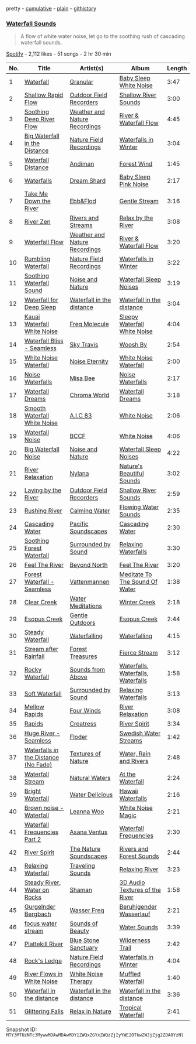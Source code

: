 pretty - [cumulative](/playlists/cumulative/37i9dQZF1DWZGggG8QsBEe.md) - [plain](/playlists/plain/37i9dQZF1DWZGggG8QsBEe) - [githistory](https://github.githistory.xyz/mackorone/spotify-playlist-archive/blob/main/playlists/plain/37i9dQZF1DWZGggG8QsBEe)

### [Waterfall Sounds](https://open.spotify.com/playlist/37i9dQZF1DWZGggG8QsBEe)

> A flow of white water noise, let go to the soothing rush of cascading waterfall sounds.

[Spotify](https://open.spotify.com/user/spotify) - 2,112 likes - 51 songs - 2 hr 30 min

| No. | Title | Artist(s) | Album | Length |
|---|---|---|---|---|
| 1 | [Waterfall](https://open.spotify.com/track/20Ni1eLWzkaqx8d55X8Par) | [Granular](https://open.spotify.com/artist/1jfnMuDBl5OaAoU0VwLD8m) | [Baby Sleep White Noise](https://open.spotify.com/album/4vPYOEzg31z0Nc6stLRLgL) | 3:47 |
| 2 | [Shallow Rapid Flow](https://open.spotify.com/track/14EgXws2q9leMgGCukpRXS) | [Outdoor Field Recorders](https://open.spotify.com/artist/71ep4LtjRagWcfM1rZ6lUr) | [Shallow River Sounds](https://open.spotify.com/album/34ZUViIS2YqDboeWQqTP00) | 3:00 |
| 3 | [Soothing Deep River Flow](https://open.spotify.com/track/2oCTjuFVc4z5JAryMIRhQ5) | [Weather and Nature Recordings](https://open.spotify.com/artist/7zkEyvgDJYnVeTTsFaReKe) | [River & Waterfall Flow](https://open.spotify.com/album/170V5jgd4OGqMCCIPulFiR) | 4:45 |
| 4 | [Big Waterfall in the Distance](https://open.spotify.com/track/0wXVdEuwkrWmxivqGxFdGa) | [Nature Field Recordings](https://open.spotify.com/artist/3DTgZfug2RpZinxGiFR5FD) | [Waterfalls in Winter](https://open.spotify.com/album/4tOaz7j4Juvd82I4qa29Rz) | 3:04 |
| 5 | [Waterfall Distance](https://open.spotify.com/track/0vGRbGDwqrUmsdIJHT0B6p) | [Andiman](https://open.spotify.com/artist/1eDXoT9A8y5E9xIDrHV4yH) | [Forest Wind](https://open.spotify.com/album/4EdQNo089Yl9VvL9Bcln7j) | 1:45 |
| 6 | [Waterfalls](https://open.spotify.com/track/0H4v2NFbdUvxysprwSgxHk) | [Dream Shard](https://open.spotify.com/artist/3EUg5IOxGnBPtjK0uzMxcJ) | [Baby Sleep Pink Noise](https://open.spotify.com/album/2Wv2eQ2Zs6bQm8DOC1Cxng) | 2:17 |
| 7 | [Take Me Down the River](https://open.spotify.com/track/0dUdMzVlqyCZzrLr2eCkyB) | [Ebb&Flod](https://open.spotify.com/artist/1IsJosONX2G4ekmLMfjTO4) | [Gentle Stream](https://open.spotify.com/album/2FzwA8tmqu4QccprXAb8PH) | 3:16 |
| 8 | [River Zen](https://open.spotify.com/track/0JMkTafMJcSuInbp9KUHwT) | [Rivers and Streams](https://open.spotify.com/artist/6NYAxBsKdDH00qCDvcFdA7) | [Relax by the River](https://open.spotify.com/album/6qxd6X2zDSHsaPPWcmewFC) | 3:08 |
| 9 | [Waterfall Flow](https://open.spotify.com/track/3vutaIPu6s4ylCPr5rwvAB) | [Weather and Nature Recordings](https://open.spotify.com/artist/7zkEyvgDJYnVeTTsFaReKe) | [River & Waterfall Flow](https://open.spotify.com/album/170V5jgd4OGqMCCIPulFiR) | 3:20 |
| 10 | [Rumbling Waterfall](https://open.spotify.com/track/2ZJNFbQikkhOn0Yod0dD0M) | [Nature Field Recordings](https://open.spotify.com/artist/3DTgZfug2RpZinxGiFR5FD) | [Waterfalls in Winter](https://open.spotify.com/album/4tOaz7j4Juvd82I4qa29Rz) | 3:22 |
| 11 | [Soothing Waterfall Sound](https://open.spotify.com/track/6pgcEyzxF17mxQ6PYflb29) | [Noise and Nature](https://open.spotify.com/artist/2hcGTRaH2FXoKel4UTGWJ0) | [Waterfall Sleep Noises](https://open.spotify.com/album/6cyRxitvNynnQFZqkZLNuE) | 3:19 |
| 12 | [Waterfall for Deep Sleep](https://open.spotify.com/track/0F56cp7Le8p7iPydxUeTlJ) | [Waterfall in the distance](https://open.spotify.com/artist/4lcG2wz9oZuu1VdEcBG6Nj) | [Waterfall in the distance](https://open.spotify.com/album/2on28DnTVwyWX5gfG3G4dy) | 3:04 |
| 13 | [Kauai Waterfall White Noise](https://open.spotify.com/track/0HoHr2DNEeCPfEzJ9ojlzE) | [Freq Molecule](https://open.spotify.com/artist/0p03OqcToOGwKxzUkJQJkO) | [Sleepy Waterfall White Noise](https://open.spotify.com/album/39W88WfbNmYpOqpeFNW1WO) | 4:04 |
| 14 | [Waterfall Bliss \- Seamless](https://open.spotify.com/track/103vKb26KjfvHr3uwd1gAx) | [Sky Travis](https://open.spotify.com/artist/5IkHDfUNRiqyATjgbDHuGy) | [Woosh By](https://open.spotify.com/album/4IRTkvbY6uwkxjEhFVaWpj) | 2:54 |
| 15 | [White Noise Waterfall](https://open.spotify.com/track/3oHAizOmW93Q8eIZ3W0xg7) | [Noise Eternity](https://open.spotify.com/artist/0BMo2rAO5oSO9aSnjumKOD) | [White Noise Waterfall](https://open.spotify.com/album/2GDuZr3FnB4iuAx1SFdLB3) | 2:00 |
| 16 | [Noise Waterfalls](https://open.spotify.com/track/0XymKofC03Psmdmjj8PnY3) | [Misa Bee](https://open.spotify.com/artist/5JSgVFubDnbqYDUWPzl4tj) | [Noise Waterfalls](https://open.spotify.com/album/7By7Jo2T4WuFDwzW7MRc02) | 2:17 |
| 17 | [Waterfall Dreams](https://open.spotify.com/track/6ZZmLyTu2EfwQhY0220SKv) | [Chroma World](https://open.spotify.com/artist/3TIBtUQE47OmudD95MhKS2) | [Waterfall Dreams](https://open.spotify.com/album/2lTjQqSorysseG5GuBv4cB) | 3:18 |
| 18 | [Smooth Waterfall White Noise](https://open.spotify.com/track/01INr4xIRYANKkfoDe6Beo) | [A.I.C 83](https://open.spotify.com/artist/0t1KwfnMwlE47iKx9g1c2V) | [White Noise](https://open.spotify.com/album/2EfzJjGa4VM6LVNgqWKZFS) | 2:06 |
| 19 | [Waterfall Noise](https://open.spotify.com/track/3OUrN6pqs0odLhgROLiGKR) | [BCCF](https://open.spotify.com/artist/3nom2q4wk6XDl2RN6xTs5f) | [White Noise](https://open.spotify.com/album/4mFFAzJgZ9886aTrcJC62R) | 4:06 |
| 20 | [Big Waterfall Noise](https://open.spotify.com/track/0pO9qE6D7shEievEUJtCld) | [Noise and Nature](https://open.spotify.com/artist/2hcGTRaH2FXoKel4UTGWJ0) | [Waterfall Sleep Noises](https://open.spotify.com/album/6cyRxitvNynnQFZqkZLNuE) | 4:22 |
| 21 | [River Relaxation](https://open.spotify.com/track/1P17KkU4Kc9vPcVg7MObrh) | [Nylana](https://open.spotify.com/artist/0xlINdzWCaaz7cIzrUDhfW) | [Nature's Beautiful Sounds](https://open.spotify.com/album/1i7Wx47S8juKmqYC8vO7xi) | 3:02 |
| 22 | [Laying by the River](https://open.spotify.com/track/68YKMwrRM0oHatS3oRH8Lq) | [Outdoor Field Recorders](https://open.spotify.com/artist/71ep4LtjRagWcfM1rZ6lUr) | [Shallow River Sounds](https://open.spotify.com/album/34ZUViIS2YqDboeWQqTP00) | 2:59 |
| 23 | [Rushing River](https://open.spotify.com/track/4V7dNNQvwoGgC5DB6dTTro) | [Calming Water](https://open.spotify.com/artist/0BEeBDjTHbZ0SS6NVRNcUn) | [Flowing Water Sounds](https://open.spotify.com/album/1UQ0LjwnbWi1jxwpT6U1nn) | 2:35 |
| 24 | [Cascading Water](https://open.spotify.com/track/3xzldmkvd3FcrdWV6Zz3sA) | [Pacific Soundscapes](https://open.spotify.com/artist/7lfs7TkGNBX0j3VO4pK70s) | [Cascading Water](https://open.spotify.com/album/18pUis5CO7ljukwfgO9BI4) | 2:30 |
| 25 | [Soothing Forest Waterfall](https://open.spotify.com/track/4lWrHfVrp7PmP5bJ4CaiKo) | [Surrounded by Sound](https://open.spotify.com/artist/0F7xvD7p2K3aCiXBZEZ90i) | [Relaxing Waterfalls](https://open.spotify.com/album/4yUvywqKl4dCSiCDf8RiOI) | 3:30 |
| 26 | [Feel The River](https://open.spotify.com/track/6MLGJkWExg0JHkG5Sq3B50) | [Beyond North](https://open.spotify.com/artist/6onIiLSkWuZJipFErBA0dk) | [Feel The River](https://open.spotify.com/album/54zVwrIbAn0hn99p2cOegi) | 3:20 |
| 27 | [Forest Waterfall \- Seamless](https://open.spotify.com/track/0NOpFrkdXNs8vI13WeS7F4) | [Vattenmannen](https://open.spotify.com/artist/0ZZMkuvAapZ9KEvxQ5XeYJ) | [Meditate To The Sound Of Water](https://open.spotify.com/album/1cAnbiwCT1ogtEhPI1cLtm) | 1:38 |
| 28 | [Clear Creek](https://open.spotify.com/track/0LWU1WCVMmEP4Tgt94xI9q) | [Water Meditations](https://open.spotify.com/artist/1DPlfmeS7GBX9w1GvOqR6D) | [Winter Creek](https://open.spotify.com/album/74Rv58s1O45Ct35N3BUpks) | 2:18 |
| 29 | [Esopus Creek](https://open.spotify.com/track/6TDm4Y1ly5F4IfMuhLWSi7) | [Gentle Outdoors](https://open.spotify.com/artist/5FDSxvW83nezwSZgrEdOLv) | [Esopus Creek](https://open.spotify.com/album/55tkNp2Xvl5qosqsTi50iy) | 2:44 |
| 30 | [Steady Waterfall](https://open.spotify.com/track/1w4LsiXcSP9JyEeHPNS9Fk) | [Waterfalling](https://open.spotify.com/artist/3e0rJbfOEVSWe77JRZWGXd) | [Waterfalling](https://open.spotify.com/album/7qA6Aqaktt9X2qw9wbohuI) | 4:15 |
| 31 | [Stream after Rainfall](https://open.spotify.com/track/6oFpFzqMPOyVGN42WvYeBx) | [Forest Treasures](https://open.spotify.com/artist/4JYeGAbcGu32UoJYNf4Awd) | [Fierce Stream](https://open.spotify.com/album/2WottxBO0alEOyKvzpBGSi) | 3:12 |
| 32 | [Rocky Waterfall](https://open.spotify.com/track/2uIO6in0n9d4ijRgQ0JjZH) | [Sounds from Above](https://open.spotify.com/artist/17HGEQUIyMzUgtjvBh8rWc) | [Waterfalls, Waterfalls, Waterfalls](https://open.spotify.com/album/3lMBVWskjpk1Qm2fBhVz00) | 1:58 |
| 33 | [Soft Waterfall](https://open.spotify.com/track/06H8N0D5WW10txUrCnwGZc) | [Surrounded by Sound](https://open.spotify.com/artist/0F7xvD7p2K3aCiXBZEZ90i) | [Relaxing Waterfalls](https://open.spotify.com/album/4yUvywqKl4dCSiCDf8RiOI) | 3:13 |
| 34 | [Mellow Rapids](https://open.spotify.com/track/2KnTHZruPqFsvYlcKMcXUg) | [Four Winds](https://open.spotify.com/artist/3MNXmvXsz12M9aeI4w6qqE) | [River Relaxation](https://open.spotify.com/album/3aoBFnSGb7lXY9qFK7vWmj) | 3:08 |
| 35 | [Rapids](https://open.spotify.com/track/3gopInHfz9y4iTE6F9qp99) | [Creatress](https://open.spotify.com/artist/6wwfROG3fnqz3jyGV3ngPQ) | [River Spirit](https://open.spotify.com/album/6zw5YaZq3tuXwSvTcj79QT) | 3:34 |
| 36 | [Huge River \- Seamless](https://open.spotify.com/track/11NG99zOBCi53U8DsVTSyG) | [Floder](https://open.spotify.com/artist/57MZUPxjVvsMBiz5JzL3ii) | [Swedish Water Streams](https://open.spotify.com/album/0R1de3qcFqytuzgoRePMAF) | 1:42 |
| 37 | [Waterfalls in the Distance \(No Fade\)](https://open.spotify.com/track/2Tfzr7lXi8B9zTcekESN7g) | [Textures of Nature](https://open.spotify.com/artist/1cHBh4M6X8d6UYnkh6geMs) | [Water, Rain and Rivers](https://open.spotify.com/album/4eAsgCIds4uzsQuSCzLkDh) | 2:48 |
| 38 | [Waterfall Stream](https://open.spotify.com/track/6C8eyK8mC1cmqaTx99v36x) | [Natural Waters](https://open.spotify.com/artist/0nIJ15ViXXRyCe6mRqPOaD) | [At the Waterfall](https://open.spotify.com/album/30bgRxzTaRDFcNnm8wdpaP) | 2:24 |
| 39 | [Bright Waterfall](https://open.spotify.com/track/0uPc7gpCCNSRRoVab7lTeB) | [Water Delicious](https://open.spotify.com/artist/4zkUo3pQnquqLXUzZqrxEO) | [Hawaii Waterfalls](https://open.spotify.com/album/06FL1OBJU19se5afKhXTLd) | 2:16 |
| 40 | [Brown noise \- Waterfall](https://open.spotify.com/track/1F7zuMIXTEYQcXEHYMPa29) | [Leanna Woo](https://open.spotify.com/artist/55DJCZDImu8v60VnOwErmz) | [White Noise Magic](https://open.spotify.com/album/0kyZ4Hnwyv3ANtL5nPPgEe) | 2:21 |
| 41 | [Waterfall Frequencies Part 2](https://open.spotify.com/track/20Mkd2DMoiyK7WCbnqL4aM) | [Asana Ventus](https://open.spotify.com/artist/3D8uKbNS9NX6q57gX9b08V) | [Waterfall Frequencies](https://open.spotify.com/album/4EAqpA6NyIVyO6ZJEbvmrz) | 2:30 |
| 42 | [River Spirit](https://open.spotify.com/track/0SRZfXcQVjqwDxFGfGgLvY) | [The Nature Soundscapes](https://open.spotify.com/artist/02EkiP3hYgkSISBAS0nfjG) | [Rivers and Forest Sounds](https://open.spotify.com/album/7epwX2vgkWFTttxGVlQ45m) | 2:44 |
| 43 | [Relaxing Waterfall](https://open.spotify.com/track/4EqeYEXkNDwCmVAaSDp8Pp) | [Traveling Sounds](https://open.spotify.com/artist/1kQGKwpqL4zj2KOYxzjSgn) | [Relaxing River](https://open.spotify.com/album/4BfNInTI5qDoJX4yRgh6mv) | 3:23 |
| 44 | [Steady River, Water on Rocks](https://open.spotify.com/track/0MwnX9BPBrIWPy76Sm5eUT) | [Shaman](https://open.spotify.com/artist/35P36DZtjEMEP2KOO9759M) | [3D Audio Textures of the River](https://open.spotify.com/album/2USCB87emFJWHZssoPEeGu) | 1:58 |
| 45 | [Gurgelnder Bergbach](https://open.spotify.com/track/3t2wVzmrOEXa81UEyXFkHv) | [Wasser Freq](https://open.spotify.com/artist/5BSws4xXtmTrcvdacAMzjF) | [Beruhigender Wasserlauf](https://open.spotify.com/album/0xYC3jTemfxkmi8n7audKZ) | 2:21 |
| 46 | [focus water stream](https://open.spotify.com/track/1pEJlVzcCKCLV8JW0TYCB2) | [Sounds of Beauty](https://open.spotify.com/artist/0HVe7pR5Jimsjvw7NTNala) | [Water Sounds](https://open.spotify.com/album/1NEKfuhrHdM1r7hDVe01EK) | 3:39 |
| 47 | [Plattekill River](https://open.spotify.com/track/3cyLymtvq4PI0etgqfxv5C) | [Blue Stone Sanctuary](https://open.spotify.com/artist/6FGkUJ63qsP7AEvATT5cK9) | [Wilderness Trail](https://open.spotify.com/album/3C16hqCiTAmMeJVET66Mx0) | 2:42 |
| 48 | [Rock's Ledge](https://open.spotify.com/track/1XLPyzE89oRKQIpvXBRI9n) | [Nature Field Recordings](https://open.spotify.com/artist/3DTgZfug2RpZinxGiFR5FD) | [Waterfalls in Winter](https://open.spotify.com/album/4tOaz7j4Juvd82I4qa29Rz) | 4:04 |
| 49 | [River Flows in White Noise](https://open.spotify.com/track/29bDNfEZSYh9xwNhZyyio3) | [White Noise Therapy](https://open.spotify.com/artist/1O7bUkov2v71fDS60GOfMD) | [Muffled Waterfall](https://open.spotify.com/album/5IttJgfDiSGcnsr6J8KQOc) | 1:40 |
| 50 | [Waterfall in the distance](https://open.spotify.com/track/2zKLxe8kSgfPWDTyPdhxAx) | [Waterfall in the distance](https://open.spotify.com/artist/4lcG2wz9oZuu1VdEcBG6Nj) | [Waterfall in the distance](https://open.spotify.com/album/2on28DnTVwyWX5gfG3G4dy) | 3:36 |
| 51 | [Glittering Falls](https://open.spotify.com/track/6OPibbuc7jJPIE1KJ7zlJk) | [Relax in Nature](https://open.spotify.com/artist/16fYHNLMoSN9nzztR8e2Sw) | [Tropical Waterfall](https://open.spotify.com/album/4j3KMcFMVPDyez6Ibai6dv) | 2:41 |

Snapshot ID: `MTY3MTUzNTc3MywwMDAwMDAwMDY1ZWQxZGYxZWQzZjIyYWE2OTkwZWJjZjg2ZDA0YzNl`
